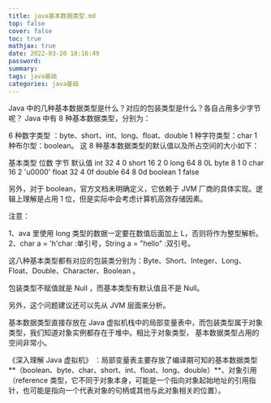 ```yaml
---
title: java基本数据类型.md
top: false
cover: false
toc: true
mathjax: true
date: 2022-03-20 18:16:49
password:
summary:
tags: java基础
categories: java基础
---
```

Java 中的几种基本数据类型是什么？对应的包装类型是什么？各自占用多少字节呢？
Java 中有 8 种基本数据类型，分别为：

6 种数字类型 ：byte、short、int、long、float、double
1 种字符类型：char
1 种布尔型：boolean。
这 8 种基本数据类型的默认值以及所占空间的大小如下：

基本类型	位数	字节	默认值
int	32   	4	0
short	16	2	0
long	64	8	0L
byte	8	1	0
char	16	2	'u0000'
float	32	4	0f
double	64	8	0d
boolean	1		false

另外，对于 boolean，官方文档未明确定义，它依赖于 JVM 厂商的具体实现。逻辑上理解是占用 1 位，但是实际中会考虑计算机高效存储因素。

注意：

1、ava 里使用 long 类型的数据一定要在数值后面加上 L，否则将作为整型解析。
2、char a = 'h'char :单引号，String a = "hello" :双引号。

这八种基本类型都有对应的包装类分别为：Byte、Short、Integer、Long、Float、Double、Character、Boolean 。

包装类型不赋值就是 Null ，而基本类型有默认值且不是 Null。

另外，这个问题建议还可以先从 JVM 层面来分析。

基本数据类型直接存放在 Java 虚拟机栈中的局部变量表中，而包装类型属于对象类型，我们知道对象实例都存在于堆中。相比于对象类型， 基本数据类型占用的空间非常小。

《深入理解 Java 虚拟机》 ：局部变量表主要存放了编译期可知的基本数据类型**（boolean、byte、char、short、int、float、long、double）**、对象引用（reference 类型，它不同于对象本身，可能是一个指向对象起始地址的引用指针，也可能是指向一个代表对象的句柄或其他与此对象相关的位置）。
